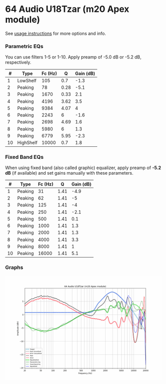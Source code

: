 # 64 Audio U18Tzar (m20 Apex module)
See [usage instructions](https://github.com/jaakkopasanen/AutoEq#usage) for more options and info.

### Parametric EQs
You can use filters 1-5 or 1-10. Apply preamp of -5.0 dB or -5.2 dB, respectively.

|   # | Type      |   Fc (Hz) |    Q |   Gain (dB) |
|-----|-----------|-----------|------|-------------|
|   1 | LowShelf  |       105 | 0.7  |        -1.3 |
|   2 | Peaking   |        78 | 0.28 |        -5.1 |
|   3 | Peaking   |      1670 | 0.33 |         2.1 |
|   4 | Peaking   |      4196 | 3.62 |         3.5 |
|   5 | Peaking   |      9384 | 4.07 |         4   |
|   6 | Peaking   |      2243 | 6    |        -1.6 |
|   7 | Peaking   |      2698 | 4.69 |         1.6 |
|   8 | Peaking   |      5980 | 6    |         1.3 |
|   9 | Peaking   |      6779 | 5.95 |        -2.3 |
|  10 | HighShelf |     10000 | 0.7  |         1.8 |

### Fixed Band EQs
When using fixed band (also called graphic) equalizer, apply preamp of **-5.2 dB** (if available) and set gains manually with these parameters.

|   # | Type    |   Fc (Hz) |    Q |   Gain (dB) |
|-----|---------|-----------|------|-------------|
|   1 | Peaking |        31 | 1.41 |        -4.9 |
|   2 | Peaking |        62 | 1.41 |        -5   |
|   3 | Peaking |       125 | 1.41 |        -4   |
|   4 | Peaking |       250 | 1.41 |        -2.1 |
|   5 | Peaking |       500 | 1.41 |         0.1 |
|   6 | Peaking |      1000 | 1.41 |         1.3 |
|   7 | Peaking |      2000 | 1.41 |         1.3 |
|   8 | Peaking |      4000 | 1.41 |         3.3 |
|   9 | Peaking |      8000 | 1.41 |         1   |
|  10 | Peaking |     16000 | 1.41 |         5.1 |

### Graphs
![](./64%20Audio%20U18Tzar%20(m20%20Apex%20module).png)
